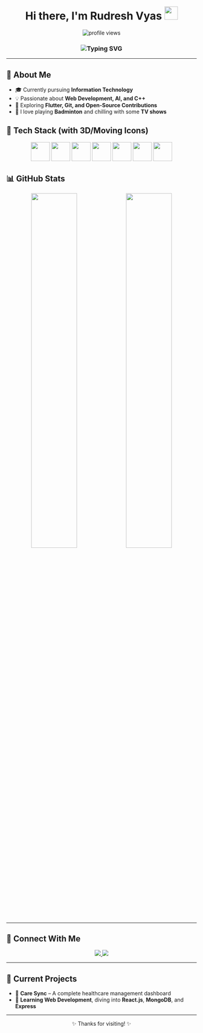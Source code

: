 <!-- TITLE -->
<!-- README.md -->

<h1 align="center">Hi there, I'm Rudresh Vyas <img src="https://media.giphy.com/media/hvRJCLFzcasrR4ia7z/giphy.gif" width="35px"></h1>

<p align="center">
  <img src="https://komarev.com/ghpvc/?username=Rudreshvyas07&label=Profile%20views&color=0e75b6&style=flat" alt="profile views" />
</p>

<h3 align="center">
  <img src="https://readme-typing-svg.herokuapp.com?font=Fira+Code&weight=500&size=24&pause=1000&color=6B2FB5&center=true&vCenter=true&width=435&lines=Tech+Enthusiast+%F0%9F%A4%93;Web+Developer+%F0%9F%92%BB;C%2B%2B+Lover+%F0%9F%92%AA;AI+Explorer+%F0%9F%A7%91%E2%80%8D%F0%9F%92%BB;Let's+Connect+%F0%9F%91%8B" alt="Typing SVG" />
</h3>

---

## 🚀 About Me
- 🎓 Currently pursuing **Information Technology**
- 💡 Passionate about **Web Development, AI, and C++**
- 🔭 Exploring **Flutter, Git, and Open-Source Contributions**
- 🏸 I love playing **Badminton** and chilling with some **TV shows**

## 🧰 Tech Stack (with 3D/Moving Icons)

<p align="center">
  <img src="https://cdn.jsdelivr.net/gh/devicons/devicon/icons/c/c-original.svg" width="50px" />
  <img src="https://cdn.jsdelivr.net/gh/devicons/devicon/icons/cplusplus/cplusplus-original.svg" width="50px" />
  <img src="https://cdn.jsdelivr.net/gh/devicons/devicon/icons/python/python-original.svg" width="50px" />
  <img src="https://cdn.jsdelivr.net/gh/devicons/devicon/icons/javascript/javascript-original.svg" width="50px" />
  <img src="https://cdn.jsdelivr.net/gh/devicons/devicon/icons/nodejs/nodejs-original.svg" width="50px" />
  <img src="https://cdn.jsdelivr.net/gh/devicons/devicon/icons/django/django-plain.svg" width="50px" />
  <img src="https://cdn.jsdelivr.net/gh/devicons/devicon/icons/git/git-original.svg" width="50px" />
</p>




## 📊 GitHub Stats

<p align="center">
  <img src="https://github-readme-stats-sigma-five.vercel.app/api?username=Rudreshvyas07&show_icons=true&theme=tokyonight" width="49%">
  <img src="https://github-readme-stats-sigma-five.vercel.app/api/top-langs/?username=Rudreshvyas07&layout=compact&theme=tokyonight" width="49%">
</p>

---

## 🔗 Connect With Me

<p align="center">
  <a href="https://www.linkedin.com/in/rudresh-vyas-9b85582b0?utm_source=share&utm_campaign=share_via&utm_content=profile&utm_medium=android_app">
    <img src="https://img.shields.io/badge/LinkedIn-0A66C2?style=for-the-badge&logo=linkedin&logoColor=white"/>
  </a>
  <a href="https://github.com/Rudreshvyas07">
    <img src="https://img.shields.io/badge/GitHub-181717?style=for-the-badge&logo=github&logoColor=white"/>
  </a>
</p>

---

## 🎯 Current Projects
- 🏥 **Care Sync** – A complete healthcare management dashboard
- 🌱 **Learning Web Development**, diving into **React.js**, **MongoDB**, and **Express**

---

<p align="center">
  ✨ Thanks for visiting! ✨
</p>
